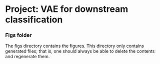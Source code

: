 # Project: VAE for downstream classification


### Figs folder

The figs directory contains the figures. This directory only contains generated files; that is, one should always be able to delete the contents and regenerate them.
